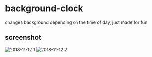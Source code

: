 # background-clock
changes background depending on the time of day, just made for fun


## screenshot

![2018-11-12 1](https://user-images.githubusercontent.com/42116608/48324225-d5ce9a00-e627-11e8-8862-5e07f49bc06a.png)
![2018-11-12 2](https://user-images.githubusercontent.com/42116608/48373396-981a5180-e6b9-11e8-9989-7128c62117f8.png)


